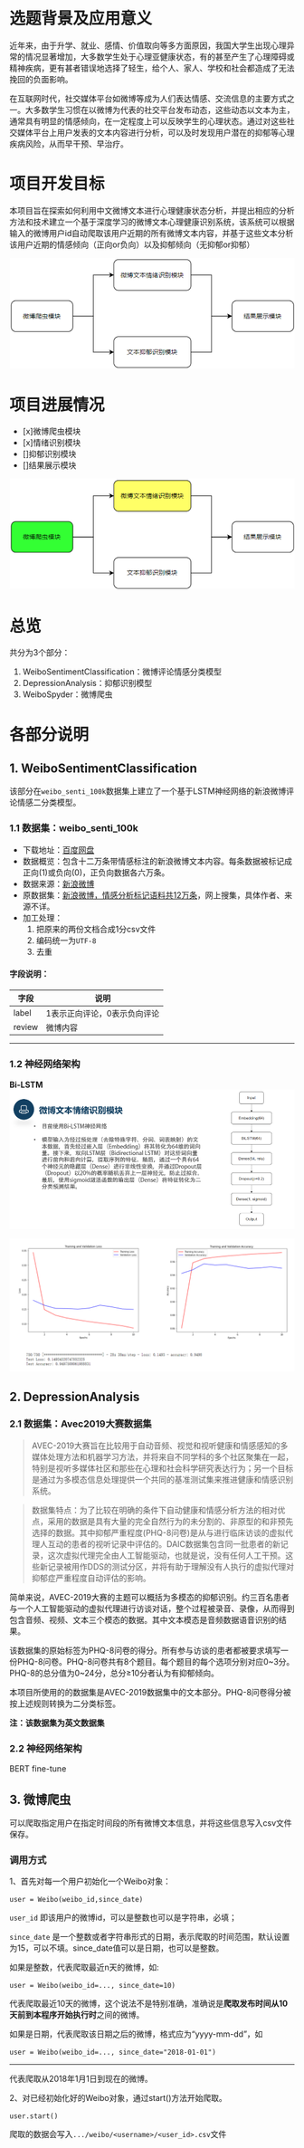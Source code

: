 # 选题背景及应用意义
近年来，由于升学、就业、感情、价值取向等多方面原因，我国大学生出现心理异常的情况显著增加，大多数学生处于心理亚健康状态，有的甚至产生了心理障碍或精神疾病，更有甚者错误地选择了轻生，给个人、家人、学校和社会都造成了无法挽回的负面影响。

在互联网时代，社交媒体平台如微博等成为人们表达情感、交流信息的主要方式之一。大多数学生习惯在以微博为代表的社交平台发布动态，这些动态以文本为主，通常具有明显的情感倾向，在一定程度上可以反映学生的心理状态。通过对这些社交媒体平台上用户发表的文本内容进行分析，可以及时发现用户潜在的抑郁等心理疾病风险，从而早干预、早治疗。

# 项目开发目标
本项目旨在探索如何利用中文微博文本进行心理健康状态分析，并提出相应的分析方法和技术建立一个基于深度学习的微博文本心理健康识别系统，该系统可以根据输入的微博用户id自动爬取该用户近期的所有微博文本内容，并基于这些文本分析该用户近期的情感倾向（正向or负向）以及抑郁倾向（无抑郁or抑郁）

![系统架构](./imags/architecture1.png)

# 项目进展情况
- [x]微博爬虫模块
- [x]情绪识别模块
- []抑郁识别模块
- []结果展示模块

![完成情况](./imags/architecture2.png)

# 总览
共分为3个部分：
1. WeiboSentimentClassification：微博评论情感分类模型
2. DepressionAnalysis：抑郁识别模型
3. WeiboSpyder：微博爬虫

# 各部分说明
## 1. WeiboSentimentClassification
该部分在`weibo_senti_100k`数据集上建立了一个基于LSTM神经网络的新浪微博评论情感二分类模型。

### 1.1 数据集：weibo_senti_100k
- 下载地址：[百度网盘](!https://pan.baidu.com/s/1DoQbki3YwqkuwQUOj64R_g)
- 数据概览：包含十二万条带情感标注的新浪微博文本内容。每条数据被标记成正向(1)或负向(0)，正负向数据各六万条。
- 数据来源：[新浪微博](!https://weibo.com/)
- 原数据集：[新浪微博，情感分析标记语料共12万条](!https://download.csdn.net/download/weixin_38442818/10214750)，网上搜集，具体作者、来源不详。
- 加工处理：
    1. 把原来的两份文档合成1分csv文件
    2. 编码统一为`UTF-8`
    3. 去重

#### 字段说明：

|字段|说明|
|---|---|
|label|1表示正向评论，0表示负向评论|
|review|微博内容|
___
### 1.2 神经网络架构
**Bi-LSTM**
![神经网络架构](./imags/weiboLSTM-ppt.png)

![训练过程](./imags/weiboLSTM-train.png)

## 2. DepressionAnalysis
### 2.1 数据集：Avec2019大赛数据集
> AVEC-2019大赛旨在比较用于自动音频、视觉和视听健康和情感感知的多媒体处理方法和机器学习方法，并将来自不同学科的多个社区聚集在一起，特别是视听多媒体社区和那些在心理和社会科学研究表达行为；另一个目标是通过为多模态信息处理提供一个共同的基准测试集来推进健康和情感识别系统。

> 数据集特点：为了比较在明确的条件下自动健康和情感分析方法的相对优点，采用的数据是具有大量的完全自然行为的未分割的、非原型的和非预先选择的数据。其中抑郁严重程度(PHQ-8问卷)是从与进行临床访谈的虚拟代理人互动的患者的视听记录中评估的。DAIC数据集包含同一批患者的新记录，这次虚拟代理完全由人工智能驱动，也就是说，没有任何人工干预。这些新记录被用作DDS的测试分区，并将有助于理解没有人执行的虚拟代理对抑郁症严重程度自动评估的影响。

简单来说，AVEC-2019大赛的主题可以概括为多模态的抑郁识别。约三百名患者与一个人工智能驱动的虚拟代理进行访谈对话，整个过程被录音、录像，从而得到包含音频、视频、文本三个模态的数据。其中文本模态是音频数据语音识别的结果。

该数据集的原始标签为PHQ-8问卷的得分。所有参与访谈的患者都被要求填写一份PHQ-8问卷。PHQ-8问卷共有8个题目。每个题目的每个选项分别对应0~3分。PHQ-8的总分值为0~24分，总分≥10分者认为有抑郁倾向。

本项目所使用的的数据集是AVEC-2019数据集中的文本部分。PHQ-8问卷得分被按上述规则转换为二分类标签。

**注：该数据集为英文数据集**

### 2.2 神经网络架构
BERT fine-tune

## 3. 微博爬虫
可以爬取指定用户在指定时间段的所有微博文本信息，并将这些信息写入csv文件保存。

### 调用方式
1、首先对每一个用户初始化一个Weibo对象：

```
user = Weibo(weibo_id,since_date)
```
`user_id` 即该用户的微博id，可以是整数也可以是字符串，必填；

`since_date` 是一个整数或者字符串形式的日期，表示爬取的时间范围，默认设置为15，可以不填。since_date值可以是日期，也可以是整数。

如果是整数，代表爬取最近n天的微博，如:
```
user = Weibo(weibo_id=..., since_date=10)
```
代表爬取最近10天的微博，这个说法不是特别准确，准确说是**爬取发布时间从10天前到本程序开始执行时**之间的微博。

如果是日期，代表爬取该日期之后的微博，格式应为“yyyy-mm-dd”，如
```
user = Weibo(weibo_id=..., since_date="2018-01-01")
```

---
代表爬取从2018年1月1日到现在的微博。

2、对已经初始化好的Weibo对象，通过start()方法开始爬取。
```
user.start()
```

爬取的数据会写入`.../weibo/<username>/<user_id>.csv`文件
